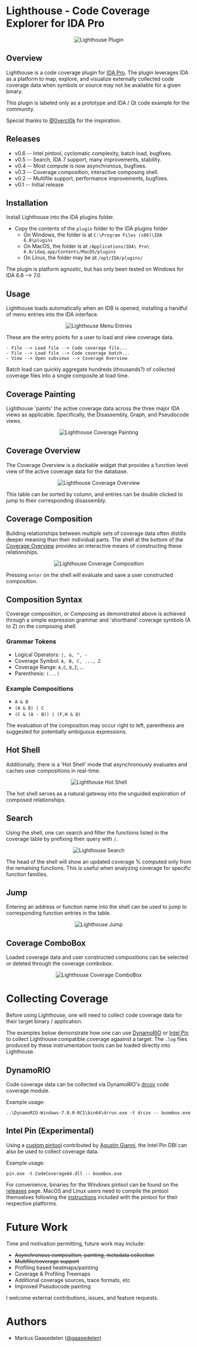# Lighthouse - Code Coverage Explorer for IDA Pro
<p align="center">
<img alt="Lighthouse Plugin" src="screenshots/overview.png"/>
</p>

## Overview

Lighthouse is a code coverage plugin for [IDA Pro](https://www.hex-rays.com/products/ida/). The plugin leverages IDA as a platform to map, explore, and visualize externally collected code coverage data when symbols or source may not be available for a given binary.

This plugin is labeled only as a prototype and IDA / Qt code example for the community. 

Special thanks to [@0vercl0k](https://twitter.com/0vercl0k) for the inspiration.

## Releases

* v0.6 -- Intel pintool, cyclomatic complexity, batch load, bugfixes.
* v0.5 -- Search, IDA 7 support, many improvements, stability.
* v0.4 -- Most compute is now asynchronous, bugfixes.
* v0.3 -- Coverage composition, interactive composing shell.
* v0.2 -- Multifile support, performance improvements, bugfixes.
* v0.1 -- Initial release

## Installation

Install Lighthouse into the IDA plugins folder.

- Copy the contents of the `plugin` folder to the IDA plugins folder
    - On Windows, the folder is at `C:\Program Files (x86)\IDA 6.8\plugins`
    - On MacOS, the folder is at `/Applications/IDA\ Pro\ 6.8/idaq.app/Contents/MacOS/plugins`
    - On Linux, the folder may be at `/opt/IDA/plugins/`

The plugin is platform agnostic, but has only been tested on Windows for IDA 6.8 --> 7.0

## Usage

Lighthouse loads automatically when an IDB is opened, installing a handful of menu entries into the IDA interface.

<p align="center">
<img alt="Lighthouse Menu Entries" src="screenshots/open.gif"/>
</p>

These are the entry points for a user to load and view coverage data.

```
- File --> Load file --> Code coverage file...
- File --> Load file --> Code coverage batch...
- View --> Open subviews --> Coverage Overview
```

Batch load can quickly aggregate hundreds (thousands?) of collected coverage files into a single composite at load time.

## Coverage Painting

Lighthouse 'paints' the active coverage data across the three major IDA views as applicable. Specifically, the Disassembly, Graph, and Pseudocode views.

<p align="center">
<img alt="Lighthouse Coverage Painting" src="screenshots/painting.png"/>
</p>

## Coverage Overview

The Coverage Overview is a dockable widget that provides a function level view of the active coverage data for the database.

<p align="center">
<img alt="Lighthouse Coverage Overview" src="screenshots/overview.png"/>
</p>

This table can be sorted by column, and entries can be double clicked to jump to their corresponding disassembly.

## Coverage Composition

Building relationships between multiple sets of coverage data often distills deeper meaning than their individual parts. The shell at the bottom of the [Coverage Overview](#coverage-overview) provides an interactive means of constructing these relationships.

<p align="center">
<img alt="Lighthouse Coverage Composition" src="screenshots/shell.gif"/>
</p>

Pressing `enter` on the shell will evaluate and save a user constructed composition.

## Composition Syntax

Coverage composition, or _Composing_ as demonstrated above is achieved through a simple expression grammar and 'shorthand' coverage symbols (A to Z) on the composing shell. 

### Grammar Tokens
* Logical Operators: `|, &, ^, -`
* Coverage Symbol: `A, B, C, ..., Z`
* Coverage Range: `A,C`, `Q,Z`, ...
* Parenthesis: `(...)`

### Example Compositions
* `A & B`
* `(A & B) | C`
* `(C & (A - B)) | (F,H & Q)`

The evaluation of the composition may occur right to left, parenthesis are suggested for potentially ambiguous expressions.

## Hot Shell

Additionally, there is a 'Hot Shell' mode that asynchronously evaluates and caches user compositions in real-time.

<p align="center">
<img alt="Lighthouse Hot Shell" src="screenshots/hot_shell.gif"/>
</p>

The hot shell serves as a natural gateway into the unguided exploration of composed relationships.

## Search

Using the shell, one can search and filter the functions listed in the coverage table by prefixing their query with `/`.

<p align="center">
<img alt="Lighthouse Search" src="screenshots/search.gif"/>
</p>

The head of the shell will show an updated coverage % computed only from the remaining functions. This is useful when analyzing  coverage for specific function families.

## Jump

Entering an address or function name into the shell can be used to jump to corresponding function entries in the table.

<p align="center">
<img alt="Lighthouse Jump" src="screenshots/jump.gif"/>
</p>

## Coverage ComboBox

Loaded coverage data and user constructed compositions can be selected or deleted through the coverage combobox.

<p align="center">
<img alt="Lighthouse Coverage ComboBox" src="screenshots/combobox.gif"/>
</p>

# Collecting Coverage

Before using Lighthouse, one will need to collect code coverage data for their target binary / application.

The examples below demonstrate how one can use [DynamoRIO](http://www.dynamorio.org) or [Intel Pin](https://software.intel.com/en-us/articles/pin-a-dynamic-binary-instrumentation-tool) to collect Lighthouse compatible coverage agaainst a target. The `.log` files produced by these instrumentation tools can be loaded directly into Lighthouse.

## DynamoRIO

Code coverage data can be collected via DynamoRIO's [drcov](http://dynamorio.org/docs/page_drcov.html) code coverage module. 

Example usage:

```
..\DynamoRIO-Windows-7.0.0-RC1\bin64\drrun.exe -t drcov -- boombox.exe
```

## Intel Pin (Experimental)

Using a [custom pintool](coverage/pin) contributed by [Agustin Gianni](https://twitter.com/agustingianni), the Intel Pin DBI can also be used to collect coverage data.

Example usage:

```
pin.exe -t CodeCoverage64.dll -- boombox.exe
```

For convenience, binaries for the Windows pintool can be found on the [releases](https://github.com/gaasedelen/lighthouse/releases/tag/v0.6.0) page. MacOS and Linux users need to compile the pintool themselves following the [instructions](coverage/pin#compilation) included with the pintool for their respective platforms.

# Future Work

Time and motivation permitting, future work may include:

* ~~Asynchronous composition, painting, metadata collection~~
* ~~Multifile/coverage support~~
* Profiling based heatmaps/painting
* Coverage & Profiling Treemaps
* Additional coverage sources, trace formats, etc
* Improved Pseudocode painting

I welcome external contributions, issues, and feature requests.

# Authors

* Markus Gaasedelen ([@gaasedelen](https://twitter.com/gaasedelen))
